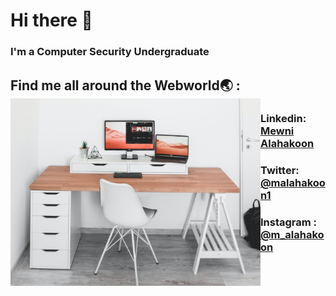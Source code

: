 # Hi there 👋
### I'm a Computer Security Undergraduate

## Find me all around the Webworld🌏 : <img src="https://github.com/Mewni/Mewni/blob/master/Images/alexandru-acea-Zg9R__O-8fM-unsplash.jpg" align="left" width="400" height="300">

### Linkedin: <a href="https://www.linkedin.com/in/mewni-alahakoon-0a7a48192/">Mewni Alahakoon</a>
### Twitter: <a href="https://twitter.com/MAlahakoon1">@malahakoon1</a>
### Instagram : <a href="https://www.instagram.com/m_alahakoon/?hl=en">@m_alahakoon</a>



<!--
**Mewni/Mewni** is a ✨ _special_ ✨ repository because its `README.md` (this file) appears on your GitHub profile.

Here are some ideas to get you started:

- 🔭 I’m currently working on ...
- 🌱 I’m currently learning ...
- 👯 I’m looking to collaborate on ...
- 🤔 I’m looking for help with ...
- 💬 Ask me about ...
- 📫 How to reach me: ...
- 😄 Pronouns: ...
- ⚡ Fun fact: ...
-->
